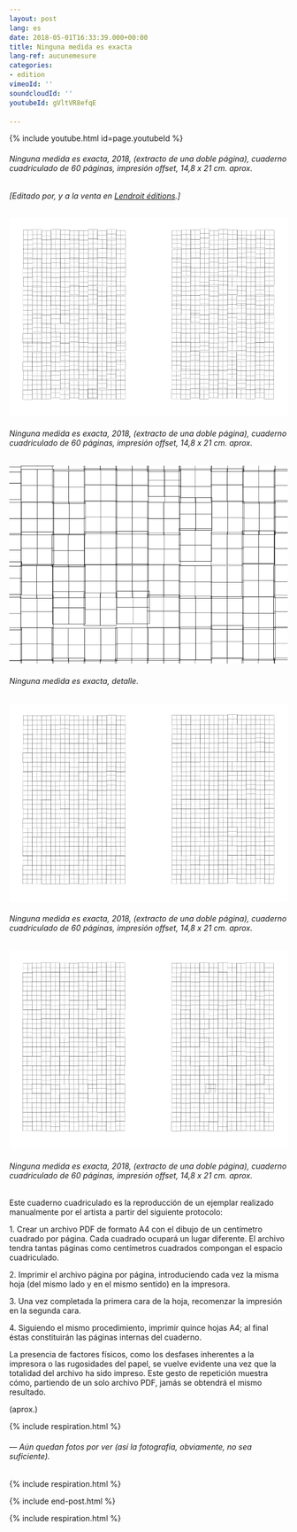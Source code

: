 ```yaml
---
layout: post
lang: es
date: 2018-05-01T16:33:39.000+00:00
title: Ninguna medida es exacta
lang-ref: aucunemesure
categories:
- edition
vimeoId: ''
soundcloudId: ''
youtubeId: gVltVR8efqE

---
```

{% include youtube.html id=page.youtubeId %}

###### _Ninguna medida es exacta_, 2018, (extracto de una doble página), cuaderno cuadriculado de 60 páginas, impresión offset, 14,8 x 21 cm. aprox.

###### \[Editado por, y a la venta en [Lendroit éditions](https://www.lendroit.org/catalogue/fiches/1376-Aucune-mesure-n-est-exacte).\]

![](/imgs/aucune-mesure-multiple-web-final-5.png)

###### _Ninguna medida es exacta_, 2018, (extracto de una doble página), cuaderno cuadriculado de 60 páginas, impresión offset, 14,8 x 21 cm. aprox.

![](/imgs/aucune-mesure-multiple-web-final-5-det.png)

###### _Ninguna medida es exacta_, detalle.

![](/imgs/aucune-mesure-multiple-web-final-4.png)

###### _Ninguna medida es exacta_, 2018, (extracto de una doble página), cuaderno cuadriculado de 60 páginas, impresión offset, 14,8 x 21 cm. aprox.

![](/imgs/aucune-mesure-multiple-web-final-17.png)

###### _Ninguna medida es exacta_, 2018, (extracto de una doble página), cuaderno cuadriculado de 60 páginas, impresión offset, 14,8 x 21 cm. aprox.

Este cuaderno cuadriculado es la reproducción de un ejemplar realizado manualmente por el artista a partir del siguiente protocolo:

1\. Crear un archivo PDF de formato A4 con el dibujo de un centímetro cuadrado por página. Cada cuadrado ocupará un lugar diferente. El archivo tendra tantas páginas como centímetros cuadrados compongan el espacio cuadriculado.

2\. Imprimir el archivo página por página, introduciendo cada vez la misma hoja (del mismo lado y en el mismo sentido) en la impresora.

3\. Una vez completada la primera cara de la hoja, recomenzar la impresión en la segunda cara.

4\. Siguiendo el mismo procedimiento, imprimir quince hojas A4; al final éstas constituirán las páginas internas del cuaderno.

La presencia de factores físicos, como los desfases inherentes a la impresora o las rugosidades del papel, se vuelve evidente una vez que la totalidad del archivo ha sido impreso. Este gesto de repetición muestra cómo, partiendo de un solo archivo PDF, jamás se obtendrá el mismo resultado.

(aprox.)

{% include respiration.html %}

###### — _Aún quedan fotos por ver (así la fotografía, obviamente, no sea suficiente)._

{% include respiration.html %}

{% include end-post.html %}

{% include respiration.html %}